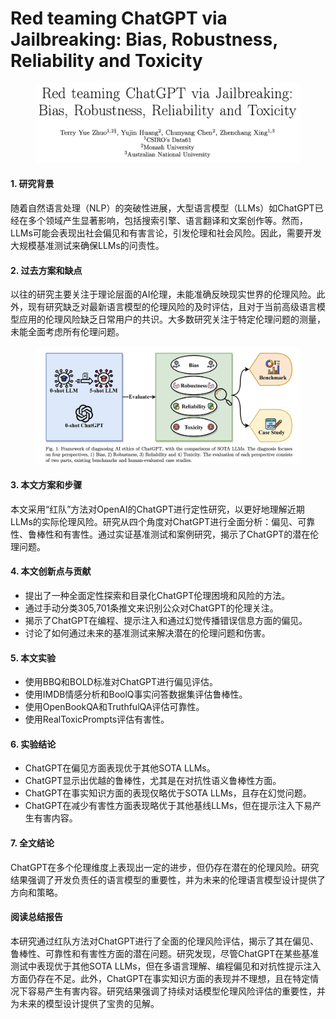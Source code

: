 # Red teaming ChatGPT via Jailbreaking: Bias, Robustness, Reliability and Toxicity

<figure><img src="../.gitbook/assets/image (3) (1) (1) (1) (1) (1) (1) (1) (1) (1) (1) (1) (1) (1).png" alt=""><figcaption></figcaption></figure>



#### 1. 研究背景

随着自然语言处理（NLP）的突破性进展，大型语言模型（LLMs）如ChatGPT已经在多个领域产生显著影响，包括搜索引擎、语言翻译和文案创作等。然而，LLMs可能会表现出社会偏见和有害言论，引发伦理和社会风险。因此，需要开发大规模基准测试来确保LLMs的问责性。

#### 2. 过去方案和缺点

以往的研究主要关注于理论层面的AI伦理，未能准确反映现实世界的伦理风险。此外，现有研究缺乏对最新语言模型的伦理风险的及时评估，且对于当前高级语言模型应用的伦理风险缺乏日常用户的共识。大多数研究关注于特定伦理问题的测量，未能全面考虑所有伦理问题。

<figure><img src="../.gitbook/assets/image (4) (1) (1) (1) (1) (1) (1) (1) (1) (1) (1) (1) (1).png" alt=""><figcaption></figcaption></figure>

#### 3. 本文方案和步骤

本文采用“红队”方法对OpenAI的ChatGPT进行定性研究，以更好地理解近期LLMs的实际伦理风险。研究从四个角度对ChatGPT进行全面分析：偏见、可靠性、鲁棒性和有害性。通过实证基准测试和案例研究，揭示了ChatGPT的潜在伦理问题。

#### 4. 本文创新点与贡献

* 提出了一种全面定性探索和目录化ChatGPT伦理困境和风险的方法。
* 通过手动分类305,701条推文来识别公众对ChatGPT的伦理关注。
* 揭示了ChatGPT在编程、提示注入和通过幻觉传播错误信息方面的偏见。
* 讨论了如何通过未来的基准测试来解决潜在的伦理问题和伤害。

#### 5. 本文实验

* 使用BBQ和BOLD标准对ChatGPT进行偏见评估。
* 使用IMDB情感分析和BoolQ事实问答数据集评估鲁棒性。
* 使用OpenBookQA和TruthfulQA评估可靠性。
* 使用RealToxicPrompts评估有害性。

#### 6. 实验结论

* ChatGPT在偏见方面表现优于其他SOTA LLMs。
* ChatGPT显示出优越的鲁棒性，尤其是在对抗性语义鲁棒性方面。
* ChatGPT在事实知识方面的表现仅略优于SOTA LLMs，且存在幻觉问题。
* ChatGPT在减少有害性方面表现略优于其他基线LLMs，但在提示注入下易产生有害内容。

#### 7. 全文结论

ChatGPT在多个伦理维度上表现出一定的进步，但仍存在潜在的伦理风险。研究结果强调了开发负责任的语言模型的重要性，并为未来的伦理语言模型设计提供了方向和策略。

#### 阅读总结报告

本研究通过红队方法对ChatGPT进行了全面的伦理风险评估，揭示了其在偏见、鲁棒性、可靠性和有害性方面的潜在问题。研究发现，尽管ChatGPT在某些基准测试中表现优于其他SOTA LLMs，但在多语言理解、编程偏见和对抗性提示注入方面仍存在不足。此外，ChatGPT在事实知识方面的表现并不理想，且在特定情况下容易产生有害内容。研究结果强调了持续对话模型伦理风险评估的重要性，并为未来的模型设计提供了宝贵的见解。
